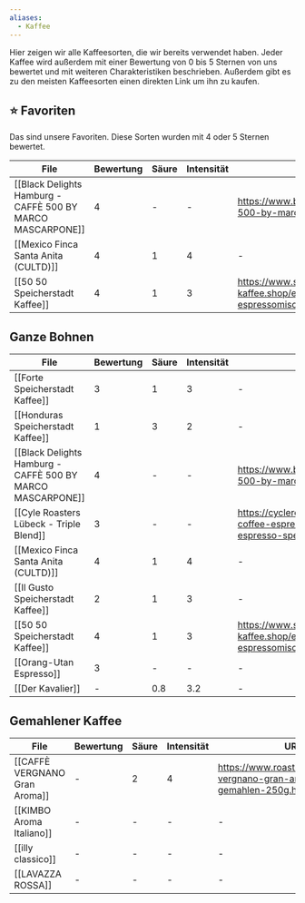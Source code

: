 ```yaml
---
aliases:
  - Kaffee
---
```


Hier zeigen wir alle Kaffeesorten, die wir bereits verwendet haben. Jeder Kaffee wird außerdem mit einer Bewertung von 0 bis 5 Sternen von uns bewertet und mit weiteren Charakteristiken beschrieben. Außerdem gibt es zu den meisten Kaffeesorten einen direkten Link um ihn zu kaufen.

## ⭐ Favoriten

Das sind unsere Favoriten. Diese Sorten wurden mit 4 oder 5 Sternen bewertet. 

<!-- QueryToSerialize: table coffee-rating as Bewertung, coffee-acidity as Säure, coffee-intensity as Intensität, coffee-url as URL, coffee-picture from "Kaffee/Sorten" where coffee-rating > 3 -->
<!-- SerializedQuery: table coffee-rating as Bewertung, coffee-acidity as Säure, coffee-intensity as Intensität, coffee-url as URL, coffee-picture from "Kaffee/Sorten" where coffee-rating > 3 -->

| File                                                                                                                                             | Bewertung | Säure | Intensität | URL                                                                       | coffee-picture                                    |
| ------------------------------------------------------------------------------------------------------------------------------------------------ | --------- | ----- | ---------- | ------------------------------------------------------------------------- | ------------------------------------------------- |
| [[Black Delights Hamburg - CAFFÈ 500 BY MARCO MASCARPONE]] | 4         | \-    | \-         | https://www.blackdelight.de/product/disco-500-by-marco-mascarpone/        | \-                                                |
| [[Mexico Finca Santa Anita (CULTD)]]                                             | 4         | 1     | 4          | \-                                                                        | ![[MexicoKaffee1.jpeg\|MexicoKaffee1.jpeg]] |
| [[50 50 Speicherstadt Kaffee]]                                                         | 4         | 1     | 3          | https://www.speicherstadt-kaffee.shop/espresso/166/50/50-espressomischung | \-                                                |
<!-- SerializedQuery END -->



## Ganze Bohnen
<!-- QueryToSerialize: table coffee-rating as Bewertung, coffee-acidity as Säure, coffee-intensity as Intensität, coffee-url as URL, coffee-picture as Bild from "Kaffee/Sorten/Ganze Bohnen" -->
<!-- SerializedQuery: table coffee-rating as Bewertung, coffee-acidity as Säure, coffee-intensity as Intensität, coffee-url as URL, coffee-picture as Bild from "Kaffee/Sorten/Ganze Bohnen" -->

| File                                                                                                                                             | Bewertung | Säure | Intensität | URL                                                                                                             | Bild                                              |
| ------------------------------------------------------------------------------------------------------------------------------------------------ | --------- | ----- | ---------- | --------------------------------------------------------------------------------------------------------------- | ------------------------------------------------- |
| [[Forte Speicherstadt Kaffee]]                                                         | 3         | 1     | 3          | \-                                                                                                              | \-                                                |
| [[Honduras Speicherstadt Kaffee]]                                                   | 1         | 3     | 2          | \-                                                                                                              | \-                                                |
| [[Black Delights Hamburg - CAFFÈ 500 BY MARCO MASCARPONE]] | 4         | \-    | \-         | https://www.blackdelight.de/product/disco-500-by-marco-mascarpone/                                              | \-                                                |
| [[Cyle Roasters Lübeck - Triple Blend]]                                       | 3         | \-    | \-         | https://cycleroasters.com/collections/specialty-coffee-espresso/products/triple-blend-espresso-specialty-coffee | \-                                                |
| [[Mexico Finca Santa Anita (CULTD)]]                                             | 4         | 1     | 4          | \-                                                                                                              | ![[MexicoKaffee1.jpeg\|MexicoKaffee1.jpeg]] |
| [[Il Gusto Speicherstadt Kaffee]]                                                   | 2         | 1     | 3          | \-                                                                                                              | \-                                                |
| [[50 50 Speicherstadt Kaffee]]                                                         | 4         | 1     | 3          | https://www.speicherstadt-kaffee.shop/espresso/166/50/50-espressomischung                                       | \-                                                |
| [[Orang-Utan Espresso]]                                                                       | 3         | \-    | \-         | \-                                                                                                              | \-                                                |
| [[Der Kavalier]]                                                                                     | \-        | 0.8   | 3.2        | \-                                                                                                              | \-                                                |
<!-- SerializedQuery END -->



##  Gemahlener Kaffee
<!-- QueryToSerialize: table coffee-rating as Bewertung, coffee-acidity as Säure, coffee-intensity as Intensität, coffee-url as URL, coffee-picture as Bild from "Kaffee/Sorten/Gemahlener Kaffee" -->
<!-- SerializedQuery: table coffee-rating as Bewertung, coffee-acidity as Säure, coffee-intensity as Intensität, coffee-url as URL, coffee-picture as Bild from "Kaffee/Sorten/Gemahlener Kaffee" -->

| File                                                                                        | Bewertung | Säure | Intensität | URL                                                                     | Bild                                        |
| ------------------------------------------------------------------------------------------- | --------- | ----- | ---------- | ----------------------------------------------------------------------- | ------------------------------------------- |
| [[CAFFÈ VERGNANO Gran Aroma]] | \-        | 2     | 4          | https://www.roastmarket.de/caffe-vergnano-gran-aroma-gemahlen-250g.html | ![[granaromaCV.png\|granaromaCV.png]] |
| [[KIMBO Aroma Italiano]]           | \-        | \-    | \-         | \-                                                                      | \-                                          |
| [[illy classico]]                         | \-        | \-    | \-         | \-                                                                      | \-                                          |
| [[LAVAZZA ROSSA]]                         | \-        | \-    | \-         | \-                                                                      | \-                                          |
<!-- SerializedQuery END -->
